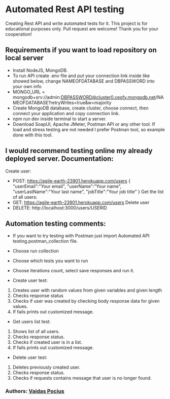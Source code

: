 # Automated Rest API testing
 Creating Rest API and write automated tests for it.
 This project is for educational purposes only. Pull request are welcome! Thank you for your cooperation!

## Requirements if you want to load repository on local server
- Install NodeJS, MongoDB.
- To run API create .env file and put your connection link inside like showed below, change NAMEOFDATABASE and DBPASSWORD into your own info
- MONGO_URL = mongodb+srv://admin:DBPASSWORD@cluster0.ceofy.mongodb.net/NAMEOFDATABASE?retryWrites=true&w=majority
- Create MongoDB database, create cluster, choose connect, then connect your application and copy connection link.
- npm run dev inside terminal to start a server.
- Download SoapUI, Apache JMeter, Postman API or any other tool. If load and stress testing are not needed I prefer Postman tool, so example done with this tool.

## I would recommend testing online my already deployed server. Documentation:
Create user:
- POST: https://agile-earth-23901.herokuapp.com/users
{
"userEmail":"Your email",
"userName":"Your name",
"userLastName":"Your last name",
"jobTitle":"Your job title"
}
Get the list of all users:
- GET: https://agile-earth-23901.herokuapp.com/users
Delete user
- DELETE: http://localhost:3000/users/USERID

## Automation testing comments:
- If you want to try testing with Postman just import Automated API testing.postman_collection file.
- Choose run collection
- Choose which tests you want to run
- Choose iterations count, select save responses and run it.

- Create user test:
1) Creates user with random values from given variables and given length
2) Checks response status
3) Checks if user was created by checking body response data for given values.
4) If fails prints out customized message.

- Get users list test:
1) Shows list of all users.
2) Checks response status.
3) Checks if created user is in a list.
4) If fails prints out customized message.

- Delete user test:
1) Deletes previously created user.
2) Checks response status.
3) Checks if requests contains message that user is no longer found.

### Authors: [Vaidas Pocius]( https://github.com/Vaidas393)
